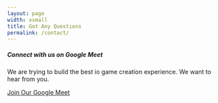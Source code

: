 ```yaml
---
layout: page
width: xsmall
title: Got Any Questions
permalink: /contact/
---
```


##### Connect with us on Google Meet

We are trying to build the best io game creation experience. We want to hear from you.

<a class="uk-button uk-button-primary uk-align-center" style="max-width:300px;" href="https://meet.google.com/gmp-cgky-udm">Join Our Google Meet</a>

